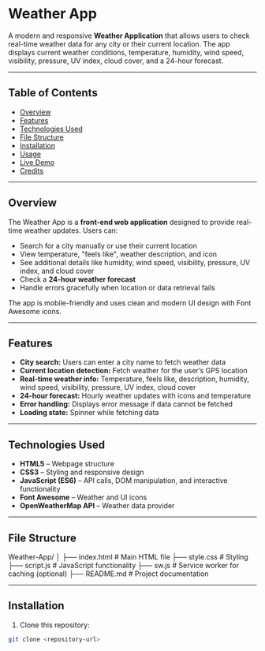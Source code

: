 # Weather App

A modern and responsive **Weather Application** that allows users to check real-time weather data for any city or their current location. The app displays current weather conditions, temperature, humidity, wind speed, visibility, pressure, UV index, cloud cover, and a 24-hour forecast.

---

## Table of Contents

- [Overview](#overview)  
- [Features](#features)  
- [Technologies Used](#technologies-used)  
- [File Structure](#file-structure)  
- [Installation](#installation)  
- [Usage](#usage)  
- [Live Demo](#live-demo)  
- [Credits](#credits)  

---

## Overview

The Weather App is a **front-end web application** designed to provide real-time weather updates. Users can:

- Search for a city manually or use their current location  
- View temperature, "feels like", weather description, and icon  
- See additional details like humidity, wind speed, visibility, pressure, UV index, and cloud cover  
- Check a **24-hour weather forecast**  
- Handle errors gracefully when location or data retrieval fails  

The app is mobile-friendly and uses clean and modern UI design with Font Awesome icons.

---

## Features

- **City search:** Users can enter a city name to fetch weather data  
- **Current location detection:** Fetch weather for the user’s GPS location  
- **Real-time weather info:** Temperature, feels like, description, humidity, wind speed, visibility, pressure, UV index, cloud cover  
- **24-hour forecast:** Hourly weather updates with icons and temperature  
- **Error handling:** Displays error message if data cannot be fetched  
- **Loading state:** Spinner while fetching data  

---

## Technologies Used

- **HTML5** – Webpage structure  
- **CSS3** – Styling and responsive design  
- **JavaScript (ES6)** – API calls, DOM manipulation, and interactive functionality  
- **Font Awesome** – Weather and UI icons  
- **OpenWeatherMap API** – Weather data provider  

---

## File Structure

Weather-App/
│
├── index.html # Main HTML file
├── style.css # Styling
├── script.js # JavaScript functionality
├── sw.js # Service worker for caching (optional)
├── README.md # Project documentation

---

## Installation

1. Clone this repository:  

```bash
git clone <repository-url>

